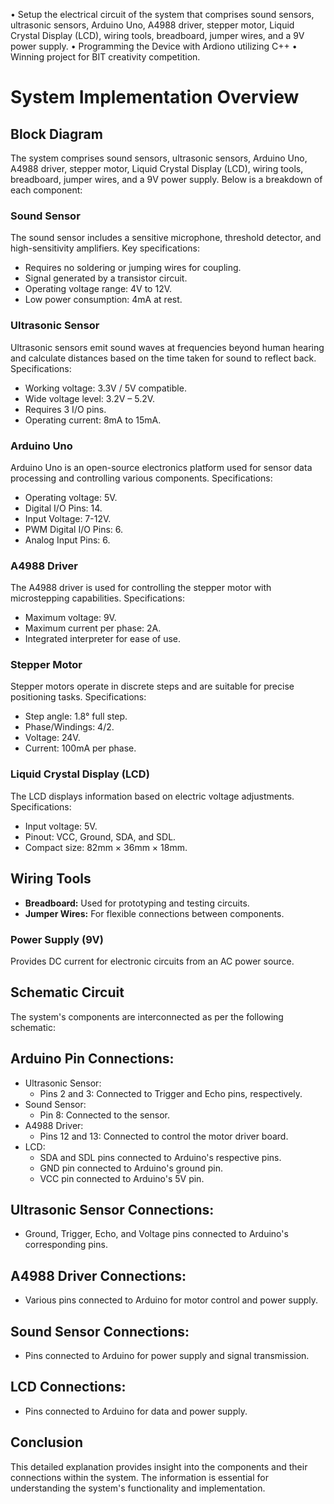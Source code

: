 •	Setup the electrical circuit of the system that comprises sound sensors, ultrasonic sensors, Arduino Uno, A4988 driver, stepper motor, Liquid Crystal Display (LCD), wiring tools, breadboard, jumper wires, and a 9V power supply.
•	Programming the Device with Ardiono utilizing C++
•	Winning project for BIT creativity competition.




# System Implementation Overview

## Block Diagram

The system comprises sound sensors, ultrasonic sensors, Arduino Uno, A4988 driver, stepper motor, Liquid Crystal Display (LCD), wiring tools, breadboard, jumper wires, and a 9V power supply. Below is a breakdown of each component:

### Sound Sensor
The sound sensor includes a sensitive microphone, threshold detector, and high-sensitivity amplifiers. Key specifications:
- Requires no soldering or jumping wires for coupling.
- Signal generated by a transistor circuit.
- Operating voltage range: 4V to 12V.
- Low power consumption: 4mA at rest.



### Ultrasonic Sensor
Ultrasonic sensors emit sound waves at frequencies beyond human hearing and calculate distances based on the time taken for sound to reflect back. Specifications:
- Working voltage: 3.3V / 5V compatible.
- Wide voltage level: 3.2V – 5.2V.
- Requires 3 I/O pins.
- Operating current: 8mA to 15mA.



### Arduino Uno
Arduino Uno is an open-source electronics platform used for sensor data processing and controlling various components. Specifications:
- Operating voltage: 5V.
- Digital I/O Pins: 14.
- Input Voltage: 7-12V.
- PWM Digital I/O Pins: 6.
- Analog Input Pins: 6.



### A4988 Driver
The A4988 driver is used for controlling the stepper motor with microstepping capabilities. Specifications:
- Maximum voltage: 9V.
- Maximum current per phase: 2A.
- Integrated interpreter for ease of use.



### Stepper Motor
Stepper motors operate in discrete steps and are suitable for precise positioning tasks. Specifications:
- Step angle: 1.8° full step.
- Phase/Windings: 4/2.
- Voltage: 24V.
- Current: 100mA per phase.



### Liquid Crystal Display (LCD)
The LCD displays information based on electric voltage adjustments. Specifications:
- Input voltage: 5V.
- Pinout: VCC, Ground, SDA, and SDL.
- Compact size: 82mm × 36mm × 18mm.



## Wiring Tools
- **Breadboard:** Used for prototyping and testing circuits.
- **Jumper Wires:** For flexible connections between components.



### Power Supply (9V)
Provides DC current for electronic circuits from an AC power source.



## Schematic Circuit
The system's components are interconnected as per the following schematic:



## Arduino Pin Connections:
- Ultrasonic Sensor:
  - Pins 2 and 3: Connected to Trigger and Echo pins, respectively.
- Sound Sensor:
  - Pin 8: Connected to the sensor.
- A4988 Driver:
  - Pins 12 and 13: Connected to control the motor driver board.
- LCD:
  - SDA and SDL pins connected to Arduino's respective pins.
  - GND pin connected to Arduino's ground pin.
  - VCC pin connected to Arduino's 5V pin.

## Ultrasonic Sensor Connections:
- Ground, Trigger, Echo, and Voltage pins connected to Arduino's corresponding pins.

## A4988 Driver Connections:
- Various pins connected to Arduino for motor control and power supply.

## Sound Sensor Connections:
- Pins connected to Arduino for power supply and signal transmission.

## LCD Connections:
- Pins connected to Arduino for data and power supply.

## Conclusion
This detailed explanation provides insight into the components and their connections within the system. The information is essential for understanding the system's functionality and implementation.
